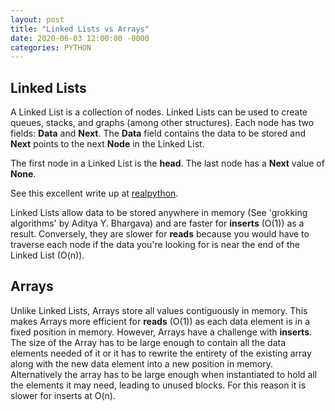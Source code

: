 ```yaml
---
layout: post
title: "Linked Lists vs Arrays"
date: 2020-06-03 12:00:00 -0000
categories: PYTHON 
---
```

## Linked Lists
A Linked List is a collection of nodes. Linked Lists can be used to create queues, stacks, and graphs (among other structures). Each node has two fields: **Data** and **Next**. The **Data** field contains the data to be stored and **Next** points to the next **Node** in the Linked List. 

The first node in a Linked List is the **head**. The last node has a **Next** value of **None**. 

See this excellent write up at [realpython](https://realpython.com/linked-lists-python/). 

Linked Lists allow data to be stored anywhere in memory (See 'grokking algorithms' by Aditya Y. Bhargava) and are faster for **inserts** (O(1)) as a result. Conversely, they are slower for **reads** because you would have to traverse each node if the data you're looking for is near the end of the Linked List (O(n)). 

## Arrays

Unlike Linked Lists, Arrays store all values contiguously in memory. This makes Arrays more efficient for **reads** (O(1)) as each data element is in a fixed position in memory. However, Arrays have a challenge with **inserts**. The size of the Array has to be large enough to contain all the data elements needed of it or it has to rewrite the entirety of the existing array along with the new data element into a new position in memory. Alternatively the array has to be large enough when instantiated to hold all the elements it may need, leading to unused blocks. For this reason it is slower for inserts at O(n). 
